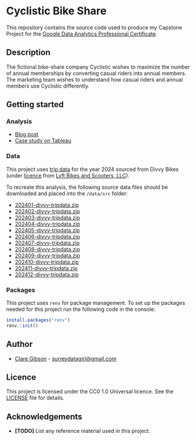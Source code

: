 # Cyclistic Bike Share
This repository contains the source code used to produce my Capstone Project for the [Google Data Analytics Professional Certificate](https://grow.google/certificates/en_uk/certificates/data-analytics/?utm_source=google&utm_medium=paidsearch&utm_campaign=ha-sem-bk-data-exa__geo—UK&utm_term=google%20data%20analytics%20professional%20certificate&gclsrc=aw.ds&gad_source=1&gbraid=0AAAAA9UI9ejmZlJzsSNlAUxzqdvaWch7r&gclid=CjwKCAiAp4O8BhAkEiwAqv2UqE9zR11P0MSDuN9xc5ezDuRVvEndRc5_Vk9cqKekoJm8kCxAuPKF0BoCvmMQAvD_BwE).

## Description
The fictional bike-share company Cyclistic wishes to maximize the number of annual memberships by converting casual riders into annual members. The marketing team wishes to understand how casual riders and annual members use Cyclistic differently.

## Getting started
### Analysis
- [Blog post](https://www.datatranslator.co.uk/portfolio/cyclistic-bike-share/)
- [Case study on Tableau](https://public.tableau.com/app/profile/datatranslator/viz/CyclisticBikeShare_17374793232980/CaseStudy)

### Data
This project uses [trip data](https://divvy-tripdata.s3.amazonaws.com/index.html) for the year 2024 sourced from Divvy Bikes (under [licence](https://divvybikes.com/data-license-agreement) from [Lyft Bikes and Scooters, LLC](https://divvybikes-marketing-staging.lyft.net/system-data)).

To recreate this analysis, the following source data files should be downloaded and placed into the `/data/src` folder:

- [202401-divvy-tripdata.zip](https://divvy-tripdata.s3.amazonaws.com/202401-divvy-tripdata.zip)
- [202402-divvy-tripdata.zip](https://divvy-tripdata.s3.amazonaws.com/202402-divvy-tripdata.zip)
- [202403-divvy-tripdata.zip](https://divvy-tripdata.s3.amazonaws.com/202403-divvy-tripdata.zip)
- [202404-divvy-tripdata.zip](https://divvy-tripdata.s3.amazonaws.com/202404-divvy-tripdata.zip)
- [202405-divvy-tripdata.zip](https://divvy-tripdata.s3.amazonaws.com/202405-divvy-tripdata.zip)
- [202406-divvy-tripdata.zip](https://divvy-tripdata.s3.amazonaws.com/202406-divvy-tripdata.zip)
- [202407-divvy-tripdata.zip](https://divvy-tripdata.s3.amazonaws.com/202407-divvy-tripdata.zip)
- [202408-divvy-tripdata.zip](https://divvy-tripdata.s3.amazonaws.com/202408-divvy-tripdata.zip)
- [202409-divvy-tripdata.zip](https://divvy-tripdata.s3.amazonaws.com/202409-divvy-tripdata.zip)
- [202410-divvy-tripdata.zip](https://divvy-tripdata.s3.amazonaws.com/202410-divvy-tripdata.zip)
- [202411-divvy-tripdata.zip](https://divvy-tripdata.s3.amazonaws.com/202411-divvy-tripdata.zip)
- [202412-divvy-tripdata.zip](https://divvy-tripdata.s3.amazonaws.com/202412-divvy-tripdata.zip)

### Packages
This project uses `renv` for package management. To set up the packages needed for this project run the following code in the console:

```r
install.packages("renv")
renv::init()
```

## Author
- [Clare Gibson](https://www.surreydatagirl.com) - [surreydatagirl@gmail.com](mailto:surreydatagirl.com)

## Licence
This project is licensed under the CC0 1.0 Universal licence. See the [LICENSE](./LICENSE) file for details.

## Acknowledgements
-   **[TODO]** List any reference material used in this project.
